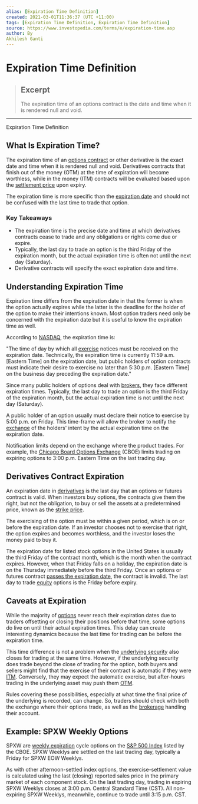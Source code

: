 ```yaml
---
alias: [Expiration Time Definition]
created: 2021-03-01T11:36:37 (UTC +11:00)
tags: [Expiration Time Definition, Expiration Time Definition]
source: https://www.investopedia.com/terms/e/expiration-time.asp
author: By
Akhilesh Ganti
---
```


# Expiration Time Definition

> ## Excerpt
> The expiration time of an options contract is the date and time when it is rendered null and void.

---

Expiration Time Definition
## What Is Expiration Time?

The expiration time of an [options contract](https://www.investopedia.com/terms/o/optionscontract.asp) or other derivative is the exact date and time when it is rendered null and void. Derivatives contracts that finish out of the money (OTM) at the time of expiration will become worthless, while in the money (ITM) contracts will be evaluated based upon the [settlement price](https://www.investopedia.com/terms/s/settlementprice.asp) upon expiry.

The expiration time is more specific than the [expiration date](https://www.investopedia.com/terms/e/expirationdate.asp) and should not be confused with the last time to trade that option.

### Key Takeaways

-   The expiration time is the precise date and time at which derivatives contracts cease to trade and any obligations or rights come due or expire.
-   Typically, the last day to trade an option is the third Friday of the expiration month, but the actual expiration time is often not until the next day (Saturday).
-   Derivative contracts will specify the exact expiration date and time.

## Understanding Expiration Time

Expiration time differs from the expiration date in that the former is when the option actually expires while the latter is the deadline for the holder of the option to make their intentions known. Most option traders need only be concerned with the expiration date but it is useful to know the expiration time as well.

According to [NASDAQ](https://www.investopedia.com/terms/n/nasdaq.asp), the expiration time is:

"The time of day by which all [exercise](https://www.investopedia.com/terms/e/exercise.asp) notices must be received on the expiration date. Technically, the expiration time is currently 11:59 a.m. \[Eastern Time\] on the expiration date, but public holders of option contracts must indicate their desire to exercise no later than 5:30 p.m. \[Eastern Time\] on the business day preceding the expiration date."

Since many public holders of options deal with [brokers](https://www.investopedia.com/terms/b/broker.asp), they face different expiration times. Typically, the last day to trade an option is the third Friday of the expiration month, but the actual expiration time is not until the next day (Saturday). 

A public holder of an option usually must declare their notice to exercise by 5:00 p.m. on Friday. This time-frame will allow the broker to notify the [exchange](https://www.investopedia.com/terms/e/exchange.asp) of the holders' intent by the actual expiration time on the expiration date.

Notification limits depend on the exchange where the product trades. For example, the [Chicago Board Options Exchange](https://www.investopedia.com/terms/c/cboe.asp) (CBOE) limits trading on expiring options to 3:00 p.m. Eastern Time on the last trading day.

## Derivatives Contract Expiration

An expiration date in [derivatives](https://www.investopedia.com/terms/d/derivative.asp) is the last day that an options or futures contract is valid. When investors buy options, the contracts give them the right, but not the obligation, to buy or sell the assets at a predetermined price, known as the [strike price](https://www.investopedia.com/terms/s/strikeprice.asp).

The exercising of the option must be within a given period, which is on or before the expiration date. If an investor chooses not to exercise that right, the option expires and becomes worthless, and the investor loses the money paid to buy it.

The expiration date for listed stock options in the United States is usually the third Friday of the contract month, which is the month when the contract expires. However, when that Friday falls on a holiday, the expiration date is on the Thursday immediately before the third Friday. Once an options or futures contract [passes the expiration date](https://www.investopedia.com/ask/answers/09/option-expiration-date-profits.asp), the contract is invalid. The last day to trade [equity](https://www.investopedia.com/terms/e/equity.asp) options is the Friday before expiry.

## Caveats at Expiration

While the majority of [options](https://www.investopedia.com/terms/o/option.asp) never reach their expiration dates due to traders offsetting or closing their positions before that time, some options do live on until their actual expiration times. This delay can create interesting dynamics because the last time for trading can be before the expiration time.

This time difference is not a problem when the [underlying security](https://www.investopedia.com/terms/u/underlying-security.asp) also closes for trading at the same time. However, if the underlying security does trade beyond the close of trading for the option, both buyers and sellers might find that the exercise of their contract is automatic if they were [ITM](https://www.investopedia.com/terms/i/inthemoney.asp). Conversely, they may expect the automatic exercise, but after-hours trading in the underlying asset may push them [OTM](https://www.investopedia.com/terms/o/outofthemoney.asp).

Rules covering these possibilities, especially at what time the final price of the underlying is recorded, can change. So, traders should check with both the exchange where their options trade, as well as the [brokerage](https://www.investopedia.com/terms/b/brokerage-company.asp) handling their account.

## Example: SPXW Weekly Options

SPXW are [weekly expiration](https://www.investopedia.com/articles/optioninvestor/11/intro-weekly-options.asp) cycle options on the [S&P 500 Index](https://www.investopedia.com/terms/s/sp500.asp) listed by the CBOE. SPXW Weeklys are settled on the last trading day, typically a Friday for SPXW EOW Weeklys.

As with other afternoon-settled index options, the exercise-settlement value is calculated using the last (closing) reported sales price in the primary market of each component stock. On the last trading day, trading in expiring SPXW Weeklys closes at 3:00 p.m. Central Standard Time (CST). All non-expiring SPXW Weeklys, meanwhile, continue to trade until 3:15 p.m. CST.
